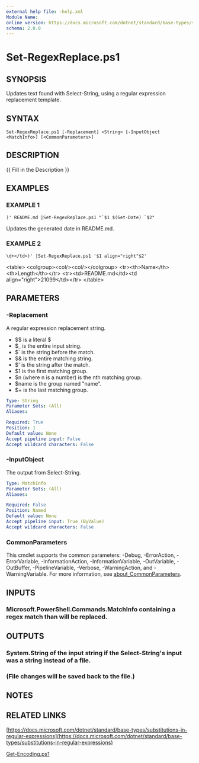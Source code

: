 ```yaml
---
external help file: -help.xml
Module Name:
online version: https://docs.microsoft.com/dotnet/standard/base-types/substitutions-in-regular-expressions
schema: 2.0.0
---
```


# Set-RegexReplace.ps1

## SYNOPSIS
Updates text found with Select-String, using a regular expression replacement template.

## SYNTAX

```
Set-RegexReplace.ps1 [-Replacement] <String> [-InputObject <MatchInfo>] [<CommonParameters>]
```

## DESCRIPTION
{{ Fill in the Description }}

## EXAMPLES

### EXAMPLE 1
```
)' README.md |Set-RegexReplace.ps1 "`$1 $(Get-Date) `$2"
```

Updates the generated date in README.md.

### EXAMPLE 2
```
\d+</td>)' |Set-RegexReplace.ps1 '$1 align="right"$2'
```

\<table\>
\<colgroup\>\<col/\>\<col/\>\</colgroup\>
\<tr\>\<th\>Name\</th\>\<th\>Length\</th\>\</tr\>
\<tr\>\<td\>README.md\</td\>\<td align="right"\>21099\</td\>\</tr\>
\</table\>

## PARAMETERS

### -Replacement
A regular expression replacement string.

* $$ is a literal $
* $_ is the entire input string.
* $\` is the string before the match.
* $& is the entire matching string.
* $' is the string after the match.
* $1 is the first matching group.
* $n (where n is a number) is the nth matching group.
* $name is the group named "name".
* $+ is the last matching group.

```yaml
Type: String
Parameter Sets: (All)
Aliases:

Required: True
Position: 1
Default value: None
Accept pipeline input: False
Accept wildcard characters: False
```

### -InputObject
The output from Select-String.

```yaml
Type: MatchInfo
Parameter Sets: (All)
Aliases:

Required: False
Position: Named
Default value: None
Accept pipeline input: True (ByValue)
Accept wildcard characters: False
```

### CommonParameters
This cmdlet supports the common parameters: -Debug, -ErrorAction, -ErrorVariable, -InformationAction, -InformationVariable, -OutVariable, -OutBuffer, -PipelineVariable, -Verbose, -WarningAction, and -WarningVariable. For more information, see [about_CommonParameters](http://go.microsoft.com/fwlink/?LinkID=113216).

## INPUTS

### Microsoft.PowerShell.Commands.MatchInfo containing a regex match than will be replaced.
## OUTPUTS

### System.String of the input string if the Select-String's input was a string instead of a file.
### (File changes will be saved back to the file.)
## NOTES

## RELATED LINKS

[https://docs.microsoft.com/dotnet/standard/base-types/substitutions-in-regular-expressions](https://docs.microsoft.com/dotnet/standard/base-types/substitutions-in-regular-expressions)

[Get-Encoding.ps1]()

